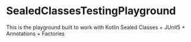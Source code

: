 # SealedClassesTestingPlayground
This is the playground built to work with Kotlin Sealed Classes + JUnit5 + Annotations + Factories
